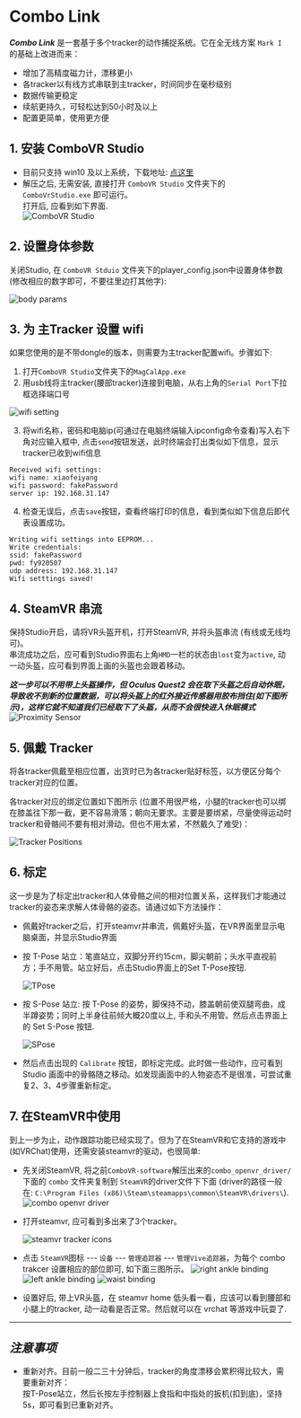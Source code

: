 # Combo Link

***Combo Link*** 是一套基于多个tracker的动作捕捉系统。它在全无线方案 `Mark I` 的基础上改进而来：   
* 增加了高精度磁力计，漂移更小
* 各tracker以有线方式串联到主tracker，时间同步在毫秒级别
* 数据传输更稳定
* 续航更持久，可轻松达到50小时及以上
* 配置更简单，使用更方便


## 1. 安装 ComboVR Studio
* 目前只支持 win10 及以上系统，下载地址: [点这里](https://github.com/combovr/ComboVR-software/releases)
* 解压之后, 无需安装, 直接打开 `ComboVR Studio` 文件夹下的 `ComboVrStudio.exe` 即可运行。  
  打开后, 应看到如下界面.   
![ComboVR Studio](img/combovr_studio.png)


## 2. 设置身体参数
关闭Studio, 在 `ComboVR Stduio` 文件夹下的player_config.json中设置身体参数(修改相应的数字即可，不要往里边打其他字):

![body params](img/body_params.png)


## 3. 为 主Tracker 设置 wifi
如果您使用的是不带dongle的版本，则需要为主tracker配置wifi。步骤如下:   

1. 打开`ComboVR Studio`文件夹下的`MagCalApp.exe`   
2. 用usb线将主tracker(腰部tracker)连接到电脑，从右上角的`Serial Port`下拉框选择端口号   

![wifi setting](img/magcalapp_setwifi.png)

3. 将wifi名称，密码和电脑ip(可通过在电脑终端输入ipconfig命令查看)写入右下角对应输入框中, 点击`send`按钮发送，此时终端会打出类似如下信息，显示tracker已收到wifi信息

```
Received wifi settings:
wifi name: xiaofeiyang
wifi password: fakePassword
server ip: 192.168.31.147
```

4. 检查无误后，点击`save`按钮，查看终端打印的信息，看到类似如下信息后即代表设置成功。

```
Writing wifi settings into EEPROM...
Write credentials:
ssid: fakePassword
pwd: fy920507
udp address: 192.168.31.147
Wifi setttings saved!
```





## 4. SteamVR 串流
保持Studio开启，请将VR头盔开机，打开SteamVR, 并将头盔串流 (有线或无线均可)。   
串流成功之后，应可看到Studio界面右上角`HMD`一栏的状态由`lost`变为`active`, 动一动头盔，应可看到界面上画的头盔也会跟着移动。   

***这一步可以不用带上头盔操作，但 Oculus Quest2 会在取下头盔之后自动休眠， 导致收不到新的位置数据，可以将头盔上的红外接近传感器用胶布挡住(如下图所示)，这样它就不知道我们已经取下了头盔，从而不会很快进入休眠模式***
![Proximity Sensor](img/oculus_quest2_proximity_sensor.jpg)


## 5. 佩戴 Tracker
将各tracker佩戴至相应位置，出货时已为各tracker贴好标签，以方便区分每个tracker对应的位置。

各tracker对应的绑定位置如下图所示 (位置不用很严格，小腿的tracker也可以绑在膝盖往下那一截，更不容易滑落；朝向无要求。主要是要绑紧，尽量使得运动时tracker和骨骼间不要有相对滑动。但也不用太紧，不然戴久了难受)：

![Tracker Positions](img/tracker_positions.png)



## 6. 标定
这一步是为了标定出tracker和人体骨骼之间的相对位置关系，这样我们才能通过tracker的姿态来求解人体骨骼的姿态。请通过如下方法操作：   

* 佩戴好tracker之后，打开steamvr并串流，佩戴好头盔，在VR界面里显示电脑桌面，并显示Studio界面

* 按 T-Pose 站立：笔直站立，双脚分开约15cm，脚尖朝前；头水平直视前方；手不用管。站立好后，点击Studio界面上的Set T-Pose按钮.

  ![TPose](img/tpose.png)

* 按 S-Pose 站立: 按 T-Pose 的姿势，脚保持不动，膝盖朝前使双腿弯曲，成半蹲姿势；同时上半身往前倾大概20度以上, 手和头不用管。然后点击界面上的 Set S-Pose 按钮.

  ![SPose](img/spose.png)

* 然后点击出现的 `Calibrate` 按钮，即标定完成。此时做一些动作，应可看到 Studio 画面中的骨骼随之移动。如发现画面中的人物姿态不是很准，可尝试重复2、3、4步骤重新标定。



## 7. 在SteamVR中使用
到上一步为止，动作跟踪功能已经实现了。但为了在SteamVR和它支持的游戏中(如VRChat)使用，还需安装steamvr的驱动，也很简单:   

* 先关闭SteamVR, 将之前`ComboVR-software`解压出来的`combo_openvr_driver/`下面的 `combo` 文件夹复制到 `SteamVR`的driver文件下下面 (driver的路径一般在: `C:\Program Files (x86)\Steam\steamapps\common\SteamVR\drivers\`). 
![combo openvr driver](img/combo_openvr_driver.png)

* 打开steamvr, 应可看到多出来了3个tracker。

    ![steamvr tracker icons](img/steamvr_tracker_icons.png)

* 点击 `SteamVR`图标 --- `设备` --- `管理追踪器` --- `管理Vive追踪器`，为每个 combo trakcer 设置相应的部位即可, 如下面三图所示。
    ![right ankle binding](img/vive_tracker_bindings_rightankle.png)
    ![left ankle binding](img/vive_tracker_bindings_leftankle.png)
    ![waist binding](img/vive_tracker_bindings_waist.png)

* 设置好后, 带上VR头盔，在 steamvr home 低头看一看，应该可以看到腰部和小腿上的tracker, 动一动看是否正常。然后就可以在 vrchat 等游戏中玩耍了.

---

## *注意事项*

* 重新对齐。目前一般二三十分钟后，tracker的角度漂移会累积得比较大，需要重新对齐：   
  按T-Pose站立，然后长按左手控制器上食指和中指处的扳机(扣到底)，坚持5s，即可看到已重新对齐。